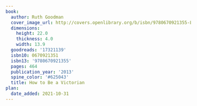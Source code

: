 ```yaml
---
book:
  author: Ruth Goodman
  cover_image_url: http://covers.openlibrary.org/b/isbn/9780670921355-L.jpg
  dimensions:
    height: 22.0
    thickness: 4.0
    width: 13.9
  goodreads: '17321139'
  isbn10: 0670921351
  isbn13: '9780670921355'
  pages: 464
  publication_year: '2013'
  spine_color: '#625043'
  title: How to Be a Victorian
plan:
  date_added: 2021-10-31
---
```

